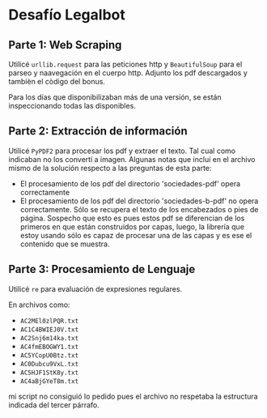 # Desafío Legalbot

## Parte 1: Web Scraping

Utilicé `urllib.request` para las peticiones http y `BeautifulSoup` para el parseo y naavegación en el cuerpo http. Adjunto los pdf descargados y tambièn el còdigo del bonus.

Para los días que disponibilizaban más de una versión, se están inspeccionando todas las disponibles.

## Parte 2: Extracción de información

Utilicé `PyPDF2` para procesar los pdf y extraer el texto. Tal cual como indicaban no los convertí a imagen. Algunas notas que incluí en el archivo mismo de la solución respecto a las preguntas de esta parte:
- El procesamiento de los pdf del directorio 'sociedades-pdf' opera correctamente
- El procesamiento de los pdf del directorio 'sociedades-b-pdf' no opera correctamente. Sólo se recupera el texto de los encabezados o pies de página. Sospecho que esto es pues estos pdf se diferencian de los primeros en que están construidos por capas, luego, la librería que estoy usando sólo es capaz de procesar una de las capas y es ese el contenido que se muestra.

## Parte 3: Procesamiento de Lenguaje

Utilicé `re` para evaluación de expresiones regulares.

En archivos como:

- `AC2MEl0zlPQR.txt`
- `AC1C4BWIEJ0V.txt`
- `AC2Snj6m14ka.txt`
- `AC4fmEBOGWY1.txt`
- `AC5YCopU0Btz.txt`
- `AC0Dubcu9VxL.txt`
- `AC5HJF1StK8y.txt`
- `AC4aBjGYeT8m.txt`

mi script no consiguió lo pedido pues el archivo no respetaba la estructura indicada del tercer párrafo.
